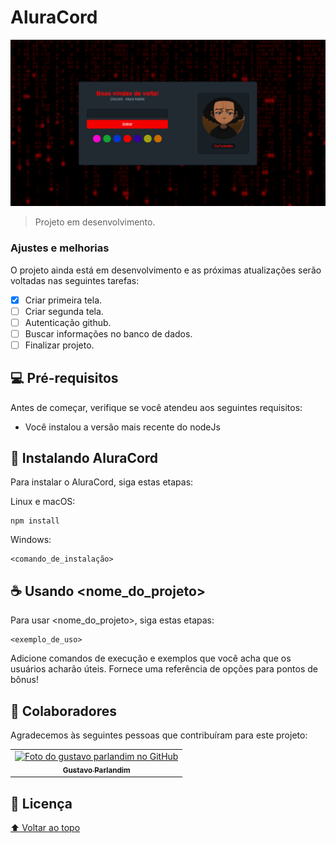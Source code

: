 # AluraCord



<img src="https://github.com/Gu-Parlandim/Imersao-React-Aluracord/blob/master/src/images/exemple.png" alt="exemplo imagem">

> Projeto em desenvolvimento.

### Ajustes e melhorias

O projeto ainda está em desenvolvimento e as próximas atualizações serão voltadas nas seguintes tarefas:

- [x] Criar primeira tela.
- [ ] Criar segunda tela.
- [ ] Autenticação github.
- [ ] Buscar informações  no banco de dados.
- [ ] Finalizar projeto.

## 💻 Pré-requisitos

Antes de começar, verifique se você atendeu aos seguintes requisitos:
<!---Estes são apenas requisitos de exemplo. Adicionar, duplicar ou remover conforme necessário--->
* Você instalou a versão mais recente do nodeJs

## 🚀 Instalando AluraCord

Para instalar o  AluraCord, siga estas etapas:

Linux e macOS:
```
npm install
```

Windows:
```
<comando_de_instalação>
```

## ☕ Usando <nome_do_projeto>

Para usar <nome_do_projeto>, siga estas etapas:

```
<exemplo_de_uso>
```

Adicione comandos de execução e exemplos que você acha que os usuários acharão úteis. Fornece uma referência de opções para pontos de bônus!


## 🤝 Colaboradores

Agradecemos às seguintes pessoas que contribuíram para este projeto:

<table>
  <tr>
    <td align="center">
      <a href="#">
        <img src="https://avatars.githubusercontent.com/u/56051040?v=4" width="100px;" alt="Foto do gustavo parlandim no GitHub"/><br>
        <sub>
          <b>Gustavo Parlandim</b>
        </sub>
      </a>
    </td>
  </tr>
</table>



## 📝 Licença



[⬆ Voltar ao topo](#Imersao-React-Aluracord)<br>
